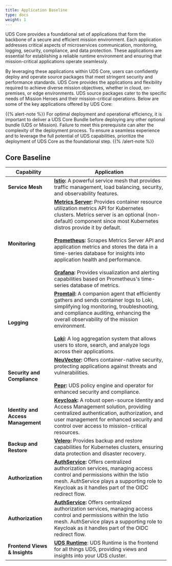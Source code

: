 ```yaml
---
title: Application Baseline
type: docs
weight: 1
---
```


UDS Core provides a foundational set of applications that form the backbone of a secure and efficient mission environment. Each application addresses critical aspects of microservices communication, monitoring, logging, security, compliance, and data protection. These applications are essential for establishing a reliable runtime environment and ensuring that mission-critical applications operate seamlessly.

By leveraging these applications within UDS Core, users can confidently deploy and operate source packages that meet stringent security and performance standards. UDS Core provides the applications and flexibility required to achieve diverse mission objectives, whether in cloud, on-premises, or edge environments. UDS source packages cater to the specific needs of Mission Heroes and their mission-critical operations. Below are some of the key applications offered by UDS Core:

{{% alert-note %}}
For optimal deployment and operational efficiency, it is important to deliver a UDS Core Bundle before deploying any other optional bundle (UDS or Mission). Failure to meet this prerequisite can alter the complexity of the deployment process. To ensure a seamless experience and to leverage the full potential of UDS capabilities, prioritize the deployment of UDS Core as the foundational step.
{{% /alert-note %}}

## Core Baseline

| **Capability**                     | **Application**                                                                                                                                                                                                                                                                                                                                       |
| ---------------------------------- | ----------------------------------------------------------------------------------------------------------------------------------------------------------------------------------------------------------------------------------------------------------------------------------------------------------------------------------------------------- |
| **Service Mesh**                   | **[Istio](https://istio.io/):** A powerful service mesh that provides traffic management, load balancing, security, and observability features.                                                                                                                                                                                                                       |
| **Monitoring**                     | **[Metrics Server](https://kubernetes-sigs.github.io/metrics-server/):** Provides container resource utilization metrics API for Kubernetes clusters. Metrics server is an optional (non-default) component since most Kubernetes distros provide it by default.<br><br>**[Prometheus](https://prometheus.io/):** Scrapes Metrics Server API and application metrics and stores the data in a time-series database for insights into application health and performance.<br><br> **[Grafana](https://grafana.com/grafana/):** Provides visualization and alerting capabilities based on Prometheus's time-series database of metrics. |
| **Logging**                        | **[Promtail](https://grafana.com/docs/loki/latest/send-data/promtail/):** A companion agent that efficiently gathers and sends container logs to Loki, simplifying log monitoring, troubleshooting, and compliance auditing, enhancing the overall observability of the mission environment.<br><br> **[Loki](https://grafana.com/docs/loki/latest/):** A log aggregation system that allows users to store, search, and analyze logs across their applications. |
| **Security and Compliance**        | **[NeuVector](https://open-docs.neuvector.com/):** Offers container-native security, protecting applications against threats and vulnerabilities.<br><br> **[Pepr](https://pepr.dev/):** UDS policy engine and operator for enhanced security and compliance.|
| **Identity and Access Management** | **[Keycloak](https://www.keycloak.org/):** A robust open-source Identity and Access Management solution, providing centralized authentication, authorization, and user management for enhanced security and control over access to mission-critical resources.|
| **Backup and Restore**             | **[Velero](https://velero.io/):** Provides backup and restore capabilities for Kubernetes clusters, ensuring data protection and disaster recovery.|
| **Authorization**                  | **[AuthService](https://github.com/istio-ecosystem/authservice):** Offers centralized authorization services, managing access control and permissions within the Istio mesh. AuthService plays a supporting role to Keycloak as it handles part of the OIDC redirect flow.|
| **Authorization**                  | **[AuthService](https://github.com/istio-ecosystem/authservice):** Offers centralized authorization services, managing access control and permissions within the Istio mesh. AuthService plays a supporting role to Keycloak as it handles part of the OIDC redirect flow.|
| **Frontend Views & Insights**      | **[UDS Runtime](https://github.com/defenseunicorns/uds-runtime)**: UDS Runtime is the frontend for all things UDS, providing views and insights into your UDS cluster. |
